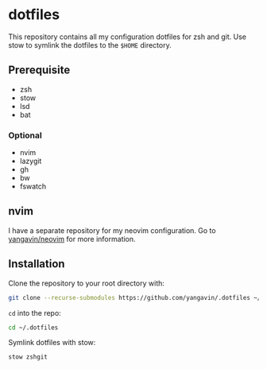 # dotfiles

This repository contains all my configuration dotfiles for zsh and git.
Use stow to symlink the dotfiles to the `$HOME` directory.

## Prerequisite

- zsh
- stow
- lsd
- bat

### Optional

- nvim
- lazygit
- gh
- bw
- fswatch

## nvim

I have a separate repository for my neovim configuration.
Go to [yangavin/neovim](https://github.com/yangavin/neovim)
for more information.

## Installation

Clone the repository to your root directory with:

```bash
git clone --recurse-submodules https://github.com/yangavin/.dotfiles ~/.dotfiles
```

`cd` into the repo:

```bash
cd ~/.dotfiles
```

Symlink dotfiles with stow:

```bash
stow zshgit
```
